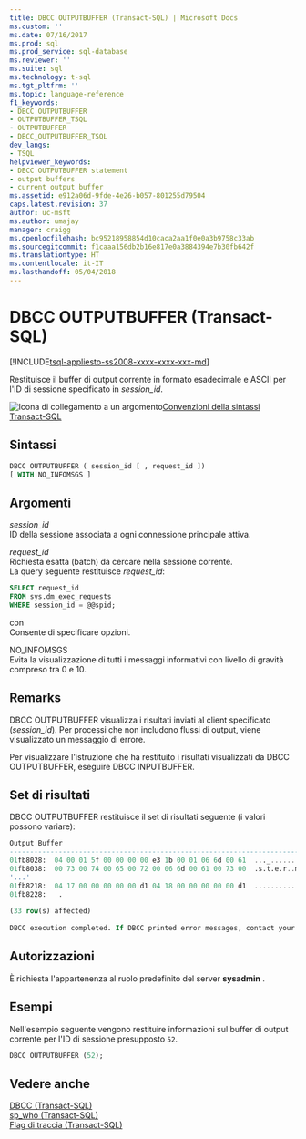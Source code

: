 ```yaml
---
title: DBCC OUTPUTBUFFER (Transact-SQL) | Microsoft Docs
ms.custom: ''
ms.date: 07/16/2017
ms.prod: sql
ms.prod_service: sql-database
ms.reviewer: ''
ms.suite: sql
ms.technology: t-sql
ms.tgt_pltfrm: ''
ms.topic: language-reference
f1_keywords:
- DBCC OUTPUTBUFFER
- OUTPUTBUFFER_TSQL
- OUTPUTBUFFER
- DBCC_OUTPUTBUFFER_TSQL
dev_langs:
- TSQL
helpviewer_keywords:
- DBCC OUTPUTBUFFER statement
- output buffers
- current output buffer
ms.assetid: e912a06d-9fde-4e26-b057-801255d79504
caps.latest.revision: 37
author: uc-msft
ms.author: umajay
manager: craigg
ms.openlocfilehash: bc95218958854d10caca2aa1f0e0a3b9758c33ab
ms.sourcegitcommit: f1caaa156db2b16e817e0a3884394e7b30fb642f
ms.translationtype: HT
ms.contentlocale: it-IT
ms.lasthandoff: 05/04/2018
---
```

# <a name="dbcc-outputbuffer-transact-sql"></a>DBCC OUTPUTBUFFER (Transact-SQL)
[!INCLUDE[tsql-appliesto-ss2008-xxxx-xxxx-xxx-md](../../includes/tsql-appliesto-ss2008-xxxx-xxxx-xxx-md.md)]

Restituisce il buffer di output corrente in formato esadecimale e ASCII per l'ID di sessione specificato in *session_id*.
  
![Icona di collegamento a un argomento](../../database-engine/configure-windows/media/topic-link.gif "Icona di collegamento a un argomento")[Convenzioni della sintassi Transact-SQL](../../t-sql/language-elements/transact-sql-syntax-conventions-transact-sql.md)
  
## <a name="syntax"></a>Sintassi  
```sql
DBCC OUTPUTBUFFER ( session_id [ , request_id ])  
[ WITH NO_INFOMSGS ]  
```  
  
## <a name="arguments"></a>Argomenti  
 *session_id*  
 ID della sessione associata a ogni connessione principale attiva.  
  
 *request_id*  
 Richiesta esatta (batch) da cercare nella sessione corrente.  
 La query seguente restituisce *request_id*:  
  
```sql
SELECT request_id   
FROM sys.dm_exec_requests   
WHERE session_id = @@spid;  
```  
  
 con  
 Consente di specificare opzioni.  
  
 NO_INFOMSGS  
 Evita la visualizzazione di tutti i messaggi informativi con livello di gravità compreso tra 0 e 10.  
  
## <a name="remarks"></a>Remarks  
DBCC OUTPUTBUFFER visualizza i risultati inviati al client specificato (*session_id*). Per processi che non includono flussi di output, viene visualizzato un messaggio di errore.
  
Per visualizzare l'istruzione che ha restituito i risultati visualizzati da DBCC OUTPUTBUFFER, eseguire DBCC INPUTBUFFER.
  
## <a name="result-sets"></a>Set di risultati  
DBCC OUTPUTBUFFER restituisce il set di risultati seguente (i valori possono variare):
  
```sql
Output Buffer                                                              
------------------------------------------------------------------------   
01fb8028:  04 00 01 5f 00 00 00 00 e3 1b 00 01 06 6d 00 61  ..._.........m.a  
01fb8038:  00 73 00 74 00 65 00 72 00 06 6d 00 61 00 73 00  .s.t.e.r..m.a.s.  
'...'  
01fb8218:  04 17 00 00 00 00 00 d1 04 18 00 00 00 00 00 d1  ................  
01fb8228:   .  
  
(33 row(s) affected)  
  
DBCC execution completed. If DBCC printed error messages, contact your system administrator.  
```  
  
## <a name="permissions"></a>Autorizzazioni  
È richiesta l'appartenenza al ruolo predefinito del server **sysadmin** .
  
## <a name="examples"></a>Esempi  
Nell'esempio seguente vengono restituire informazioni sul buffer di output corrente per l'ID di sessione presupposto `52`.
  
```sql
DBCC OUTPUTBUFFER (52);  
```  
  
## <a name="see-also"></a>Vedere anche  
[DBCC &#40;Transact-SQL&#41;](../../t-sql/database-console-commands/dbcc-transact-sql.md)  
[sp_who &#40;Transact-SQL&#41;](../../relational-databases/system-stored-procedures/sp-who-transact-sql.md)  
[Flag di traccia &#40;Transact-SQL&#41;](../../t-sql/database-console-commands/dbcc-traceon-trace-flags-transact-sql.md)
  
  
